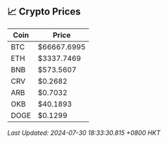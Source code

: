 ## 📈 Crypto Prices

| Coin | Price |
| ---- | ----- |
| BTC | $66667.6995 |
| ETH | $3337.7469 |
| BNB | $573.5607 |
| CRV | $0.2682 |
| ARB | $0.7032 |
| OKB | $40.1893 |
| DOGE | $0.1299 |

_Last Updated: 2024-07-30 18:33:30.815 +0800 HKT_